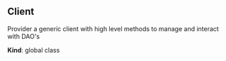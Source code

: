 <a name="Client"></a>

## Client
<p>Provider a generic client with high level methods to manage and interact with DAO's</p>

**Kind**: global class  
